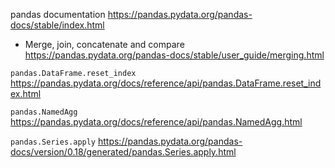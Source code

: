 
pandas documentation https://pandas.pydata.org/pandas-docs/stable/index.html
- Merge, join, concatenate and compare https://pandas.pydata.org/pandas-docs/stable/user_guide/merging.html

`pandas.DataFrame.reset_index` https://pandas.pydata.org/docs/reference/api/pandas.DataFrame.reset_index.html

`pandas.NamedAgg` https://pandas.pydata.org/docs/reference/api/pandas.NamedAgg.html

`pandas.Series.apply` https://pandas.pydata.org/pandas-docs/version/0.18/generated/pandas.Series.apply.html
